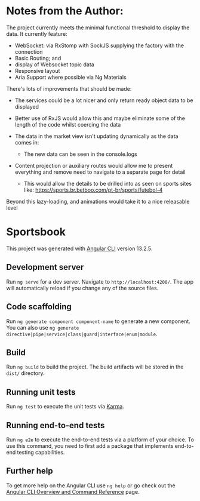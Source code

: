 
# Notes from the Author: 
The project currently meets the minimal functional threshold to display the data. It currently feature:

- WebSocket: via RxStomp with SockJS supplying the factory with the connection 
- Basic Routing; and
- display of Websocket topic data
- Responsive layout
- Aria Support where possible via Ng Materials


There's lots of improvements that should be made:

- The services could be a lot nicer and only return ready object data to be displayed
- Better use of RxJS would allow this and maybe eliminate some of the length of the code whilst coercing the data

- The data in the market view isn't updating dynamically as the data comes in:
    - The new data can be seen in the console.logs  

- Content projection or auxiliary routes would allow me to present everything and remove need to navigate to a separate page for detail 
    - This would allow the details to be drilled into as seen on sports sites like: https://sports.br.betboo.com/pt-br/sports/futebol-4 

Beyond this lazy-loading, and animations would take it to a nice releasable level 








# Sportsbook

This project was generated with [Angular CLI](https://github.com/angular/angular-cli) version 13.2.5.

## Development server

Run `ng serve` for a dev server. Navigate to `http://localhost:4200/`. The app will automatically reload if you change any of the source files.

## Code scaffolding

Run `ng generate component component-name` to generate a new component. You can also use `ng generate directive|pipe|service|class|guard|interface|enum|module`.

## Build

Run `ng build` to build the project. The build artifacts will be stored in the `dist/` directory.

## Running unit tests

Run `ng test` to execute the unit tests via [Karma](https://karma-runner.github.io).

## Running end-to-end tests

Run `ng e2e` to execute the end-to-end tests via a platform of your choice. To use this command, you need to first add a package that implements end-to-end testing capabilities.

## Further help

To get more help on the Angular CLI use `ng help` or go check out the [Angular CLI Overview and Command Reference](https://angular.io/cli) page.

